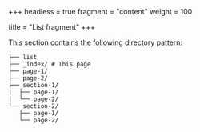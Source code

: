 +++
headless = true
fragment = "content"
weight = 100

title = "List fragment"
+++

This section contains the following directory pattern:

```
├── list
├── _index/ # This page
├── page-1/
├── page-2/
├── section-1/
|  ├── page-1/
|  └── page-2/
└── section-2/
   ├── page-1/
   └── page-2/
```
